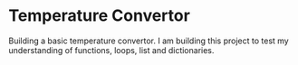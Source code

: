 # Temperature Convertor

Building a basic temperature convertor. I am building this project to test my understanding of functions, loops, list and dictionaries.
